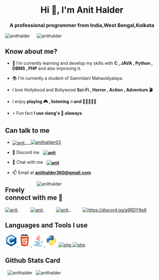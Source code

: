 <h1 align="center">Hi 👋, I'm Anit Halder</h1>

<h3 align="center">A professional programmer from India,West Bengal,Kolkata</h3>

<img src="https://komarev.com/ghpvc/?username=anithalder&amp;label=Profile%20views&amp;color=0e75b6&amp;style=flat" alt="anithalder">
<img align="right" width="400" hight="200" src="https://media1.giphy.com/media/qgQUggAC3Pfv687qPC/giphy.gif" alt="anithalder">

## Know about me?

- 🌱 I’m currently learning and develop my skills with **C , JAVA , Python , DBMS , PHP** and also improving it.

- 📚 I'm currently a student of Sammilani Mahavidyalaya.

- I love Hollybood and Bollywood **Sci-Fi , Horror , Action , Adventure 🎬**

- I enjoy **playing 🎮 , listening 🎶 and 🥪🌮🥡🍔🍟**

- ⚡ Fun fact **I use slang's 🤣 alaways**.

## Can talk to me
  
- <a href="https://twitter.com/AnitHalder03" target="blank">
  <img align="center" src="https://akm-img-a-in.tosshub.com/indiatoday/images/story/202307/twitter-x_0-one_one.jpg?VersionId=qOPJmd905ROv7bd_V5.Z_RR33Lq1qW9V" alt="anit" height="25" width="30" /> &nbsp; &nbsp;
  <img src="https://img.shields.io/twitter/follow/anithalder03?logo=twitter&amp;style=for-the-badge" alt="anithalder03">
  </a>

- 📱 Discord me &nbsp; **<a style="display:inline;" href="https://discord.com/channels/@me" target="blank">
        <img align="center" src="https://assets-global.website-files.com/6257adef93867e50d84d30e2/636e0a6a49cf127bf92de1e2_icon_clyde_blurple_RGB.png" alt="anit" height="25" width="30"/>
      </a>**

- 💬 Chat with me &nbsp; **<a style="display:inline;" href="https://telegram.me/Anithalder" target="blank">
          <img align="center" src="https://upload.wikimedia.org/wikipedia/commons/thumb/8/82/Telegram_logo.svg/2048px-Telegram_logo.svg.png" alt="anit" height="25" width="25" />
                          </a>**

- 📫 Email at **anithalder360@gmail.com**

<img align="right" width="400" src="https://media3.giphy.com/media/xT4uQF7h39mlsF5czK/giphy.gif?cid=6c09b952gyh6j7uv40q2tsn6pbycv8qevc47d6g5lygymcu0&ep=v1_internal_gif_by_id&rid=giphy.gif&ct=g" alt="anithalder">

## Freely connect with me 🤝


<p align="left">
    <a href="https://www.linkedin.com/in/anit-halder" target="blank">
        <img align="center"src="https://raw.githubusercontent.com/rahuldkjain/github-profile-readme-generator/master/src/images/icons/Social/linked-in-alt.svg" alt="anit" height="30" width="40" /> 
    </a>
    &nbsp; &nbsp; &nbsp; &nbsp; &nbsp;
    <a href="https://www.facebook.com/anit.halder.1610" target="blank">
        <img align="center" src="https://raw.githubusercontent.com/rahuldkjain/github-profile-readme-generator/master/src/images/icons/Social/facebook.svg" alt="anit" height="30" width="40" />
    </a>
    &nbsp; &nbsp; &nbsp; &nbsp; &nbsp;
    <a href="https://twitter.com/AnitHalder03" target="blank">
        <img align="center" src="https://raw.githubusercontent.com/rahuldkjain/github-profile-readme-generator/master/src/images/icons/Social/twitter.svg" alt="anit" height="30" width="40" />&nbsp;
    </a>
  &nbsp; &nbsp; &nbsp; &nbsp; &nbsp;
  <a href="https://discord.gg/https://discord.gg/a9RDY9p6" target="blank">
    <img align="center" src="https://raw.githubusercontent.com/rahuldkjain/github-profile-readme-generator/master/src/images/icons/Social/discord.svg" alt="https://discord.gg/a9RDY9p6" height="30" width="40" />
  </a>
</p>


## Languages and Tools I use

<p align="left"> 
    <a href="https://www.cprogramming.com/" target="_blank" rel="noreferrer"> 
        <img src="https://raw.githubusercontent.com/devicons/devicon/master/icons/c/c-original.svg" alt="c" width="40" height="40" /> 
    </a> 
    <a href="https://www.w3.org/html/" target="_blank" rel="noreferrer"> 
        <img src="https://raw.githubusercontent.com/devicons/devicon/master/icons/html5/html5-original-wordmark.svg" alt="html5" width="40" height="40" /> 
    </a>
    <a href="https://www.java.com" target="_blank" rel="noreferrer">
        <img src="https://raw.githubusercontent.com/devicons/devicon/master/icons/java/java-original.svg" alt="java" width="40" height="40" /> 
    </a> 
    <a href="https://www.python.org" target="_blank" rel="noreferrer"> 
        <img src="https://raw.githubusercontent.com/devicons/devicon/master/icons/python/python-original.svg" alt="python" width="40" height="40" /> 
    </a>
    <a href="https://www.apachefriends.org/" target="_blank" rel="noreferrer"> 
        <img src="https://cdn2.iconfinder.com/data/icons/pack1-baco-flurry-icons-style/512/XAMPP.png" alt="php" width="40" height="40" /> 
    </a>
    <a href="https://www.mysql.com/" target="_blank" rel="noreferrer"> 
        <img src="https://cdn.icon-icons.com/icons2/1381/PNG/512/mysqlworkbench_93532.png" alt="php" width="40" height="40" /> 
    </a>
</p>

## Github Stats Card

<p>
    &nbsp;
    <img align="center" src="https://github-readme-stats.vercel.app/api?username=anithalder&show_icons=true&locale=en&theme=blue-green" alt="anithalder"/> &nbsp;
  <img align="center" width="420" src="https://github-readme-streak-stats.herokuapp.com/?user=anithalder&theme=github-dark-blue" alt="anithalder"/>
</p>
